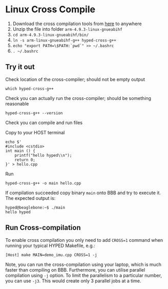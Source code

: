 # Linux Cross Compile

1.  Download the cross compilation tools from [here](https://drive.google.com/file/d/1BabuQGy5jR1iEFaZxb80RC5DiTmvyEmi/view?usp=sharing) to anywhere
2.  Unzip the file into folder `arm-4.9.3-linux-gnueabihf`
3.  `cd arm-4.9.3-linux-gnueabihf/bin/`
4.  `ln -s arm-linux-gnueabihf-g++ hyped-cross-g++`
6.  ``echo "export PATH=\$PATH:`pwd`" >> ~/.bashrc``
7.  `. ~/.bashrc`

## Try it out
Check location of the cross-compiler; should not be empty output

`which hyped-cross-g++`

Check you can actually run the cross-compiler; should be something reasonable

`hyped-cross-g++ --version`

Check you can compile and run files

Copy to your HOST terminal
```
echo $'
#include <cstdio>
int main () {
    printf("hello hyped\\n");
    return 0;
}' > hello.cpp
```
Run

`hyped-cross-g++ -o main hello.cpp`

If compilation succeeded copy binary `main` onto BBB and try to execute it. The expected output is:
```
hyped@beaglebone:~$ ./main 
hello hyped
```

## Run Cross-compilation
To enable cross compilation you only need to add `CROSS=1` command when running your typical HYPED Makefile, e.g.:

`[Host] make MAIN=demo_imu.cpp CROSS=1 -j`

Note, you can run the cross-compilation using your laptop, which is much faster than compiling on BBB. Furthermore, you can utilise parallel compilation using `-j` option. To limit the parallelism to a particular number, you can use `-j3`. This would create only 3 parallel jobs at a time.

